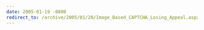 ```yaml
---
date: 2005-01-19 -0800
redirect_to: /archive/2005/01/20/Image_Based_CAPTCHA_Losing_Appeal.aspx/
---
```

